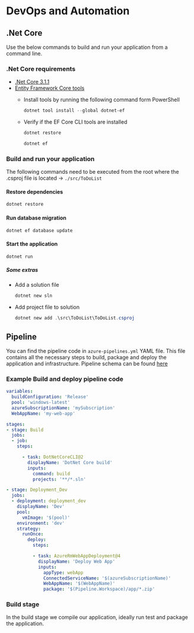 # DevOps and Automation

## .Net Core

Use the below commands to build and run your application from a command line.

### .Net Core requirements

- [.Net Core 3.1.1](https://dotnet.microsoft.com/download/dotnet-core/3.1)
- [Entity Framework Core tools](https://docs.microsoft.com/en-us/ef/core/miscellaneous/cli/dotnet)
  - Install tools by running the following command form PowerShell

    ```powershell
    dotnet tool install --global dotnet-ef
    ```

  - Verify if the EF Core CLI tools are installed

    ```powershell
    dotnet restore
    ```

    ```powershell
    dotnet ef
    ```

### Build and run your application

The following commands need to be executed from the root where the .csproj file is located -> `./src/ToDoList`

#### Restore dependencies

```powershell
dotnet restore
```

#### Run database migration

```powershell
dotnet ef database update
```

#### Start the application

```powershell
dotnet run
```

##### Some extras

- Add a solution file

  ```powershell
  dotnet new sln
  ```

- Add project file to solution

  ```powershell
  dotnet new add .\src\ToDoList\ToDoList.csproj
  ```

## Pipeline

You can find the pipeline code in `azure-pipelines.yml` YAML file. This file contains all the necessary steps to build, package and deploy the application and infrastructure. Pipeline schema can be found [here](https://docs.microsoft.com/en-us/azure/devops/pipelines/yaml-schema?view=azure-devops&tabs=schema)

### Example Build and deploy pipeline code

```yaml
variables:
  buildConfiguration: 'Release'
  pool: 'windows-latest'
  azureSubscriptionName: 'mySubscription'
  WebAppName: 'my-web-app'

stages:
- stage: Build
  jobs:
  - job:
    steps:

      - task: DotNetCoreCLI@2
        displayName: 'DotNet Core build'
        inputs:
          command: build
          projects: '**/*.sln'

- stage: Deployment_Dev
  jobs:
  - deployment: deployment_dev
    displayName: 'Dev'
    pool:
      vmImage: '$(pool)'
    environment: 'dev'
    strategy:
      runOnce:
        deploy:
          steps:

          - task: AzureRmWebAppDeployment@4
            displayName: 'Deploy Web App'
            inputs:
              appType: webApp
              ConnectedServiceName: '$(azureSubscriptionName)'
              WebAppName: '$(WebAppName)'
              package: '$(Pipeline.Workspace)/app/*.zip'
```

### Build stage

In the build stage we compile our application, ideally run test and package the application.

